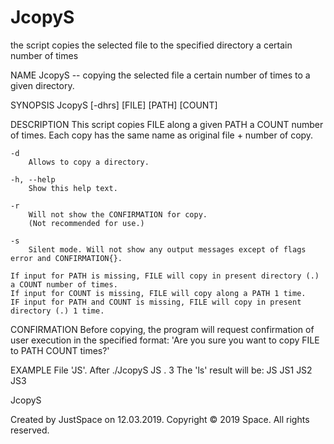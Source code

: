 # JcopyS
the script copies the selected file to the specified directory a certain number of times

NAME
	JcopyS -- copying the selected file a certain number of times to a given directory.

SYNOPSIS
	JcopyS [-dhrs] [FILE] [PATH] [COUNT]

DESCRIPTION
	This script copies FILE along a given PATH a COUNT number of times.
	Each copy has the same name as original file + number of copy.

	-d
		Allows to copy a directory.

	-h, --help
		Show this help text.

	-r
		Will not show the CONFIRMATION for copy.
		(Not recommended for use.)

	-s
		Silent mode. Will not show any output messages except of flags error and CONFIRMATION{}.

	If input for PATH is missing, FILE will copy in present directory (.) a COUNT number of times.
	If input for COUNT is missing, FILE will copy along a PATH 1 time.
	IF input for PATH and COUNT is missing, FILE will copy in present directory (.) 1 time.

CONFIRMATION
	Before copying, the program will request confirmation of user execution in the specified format:
	'Are you sure you want to copy FILE to PATH COUNT times?'

EXAMPLE
	File 'JS'. After ./JcopyS JS . 3
	The 'ls' result will be:
	JS JS1 JS2 JS3

JcopyS

Created by JustSpace on 12.03.2019.
Copyright © 2019 Space. All rights reserved.
